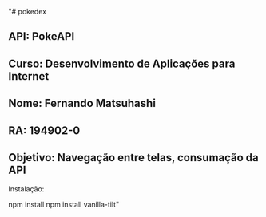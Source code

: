 "# pokedex

## API: PokeAPI
## Curso: Desenvolvimento de Aplicações para Internet
## Nome: Fernando Matsuhashi
## RA: 194902-0
## Objetivo: Navegação entre telas, consumação da API

Instalação:

npm install
npm install vanilla-tilt"
